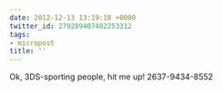 ```yaml
---
date: 2012-12-13 13:19:18 +0000
twitter_id: 279289407482253312
tags:
- micropost
title: ''
---
```


Ok, 3DS-sporting people, hit me up! 2637-9434-8552

